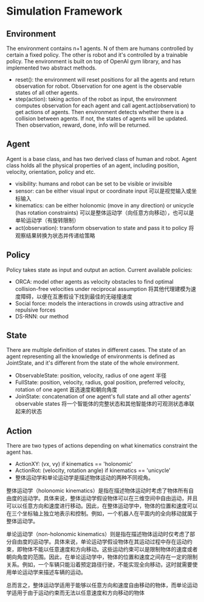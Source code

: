 # Simulation Framework
## Environment
The environment contains n+1 agents. N of them are humans controlled by certain a fixed
policy. The other is robot and it's controlled by a trainable policy.
The environment is built on top of OpenAI gym library, and has implemented two abstract methods.
* reset(): the environment will reset positions for all the agents and return observation 
for robot. Observation for one agent is the observable states of all other agents.
* step(action): taking action of the robot as input, the environment computes observation
for each agent and call agent.act(observation) to get actions of agents. Then environment detects
whether there is a collision between agents. If not, the states of agents will be updated. Then 
observation, reward, done, info will be returned.


## Agent
Agent is a base class, and has two derived class of human and robot. Agent class holds
all the physical properties of an agent, including position, velocity, orientation, policy and etc.
* visibility: humans and robot can be set to be visible or invisible
* sensor: can be either visual input or coordinate input        可以是视觉输入或坐标输入
* kinematics: can be either holonomic (move in any direction) or unicycle (has rotation constraints)   可以是整体运动学（向任意方向移动），也可以是单轮运动学（有旋转限制）
* act(observation): transform observation to state and pass it to policy     将观察结果转换为状态并传递给策略


## Policy
Policy takes state as input and output an action. Current available policies:
* ORCA: model other agents as velocity obstacles to find optimal collision-free velocities under reciprocal assumption  将其他代理建模为速度障碍，以便在互惠假设下找到最佳的无碰撞速度
* Social force: models the interactions in crowds using attractive and  repulsive  forces
* DS-RNN: our method


## State
There are multiple definition of states in different cases. The state of an agent representing all
the knowledge of environments is defined as JointState, and it's different from the state of the whole environment.
* ObservableState: position, velocity, radius of one agent  半径
* FullState: position, velocity, radius, goal position, preferred velocity, rotation of one agent  首选速度和朝向角度
* JoinState: concatenation of one agent's full state and all other agents' observable states   将一个智能体的完整状态和其他智能体的可观测状态串联起来的状态


## Action
There are two types of actions depending on what kinematics constraint the agent has.
* ActionXY: (vx, vy) if kinematics == 'holonomic'
* ActionRot: (velocity, rotation angle) if kinematics == 'unicycle'
* 整体运动学和单论运动学是描述物体运动的两种不同视角。

整体运动学（holonomic kinematics）是指在描述物体运动时考虑了物体所有自由度的运动学。具体来说，整体运动学假设物体可以在三维空间中自由运动，并且可以以任意方向和速度进行移动。因此，在整体运动学中，物体的位置和速度可以在三个坐标轴上独立地表示和控制。例如，一个机器人在平面内的全向移动就属于整体运动学。

单论运动学（non-holonomic kinematics）则是指在描述物体运动时仅考虑了部分自由度的运动学。具体来说，单论运动学假设物体在其运动过程中存在运动约束，即物体不能以任意速度和方向移动。这些运动约束可以是限制物体的速度或者朝向角度的范围。因此，在单论运动学中，物体的位置和速度之间存在一定的限制关系。例如，一个车辆只能沿着预定路径行驶，不能实现全向移动，这时就需要使用单论运动学来描述车辆的运动。

总而言之，整体运动学适用于能够以任意方向和速度自由移动的物体，而单论运动学适用于由于运动约束而无法以任意速度和方向移动的物体
